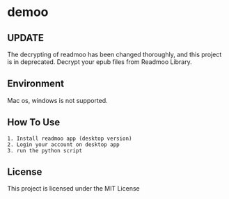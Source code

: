 # demoo
## UPDATE
The decrypting of readmoo has been changed thoroughly, and this project is in deprecated.
Decrypt your epub files from Readmoo Library.
## Environment
Mac os, windows is not supported.
## How To Use
```
1. Install readmoo app (desktop version)
2. Login your account on desktop app
3. run the python script
```
## License
This project is licensed under the MIT License

